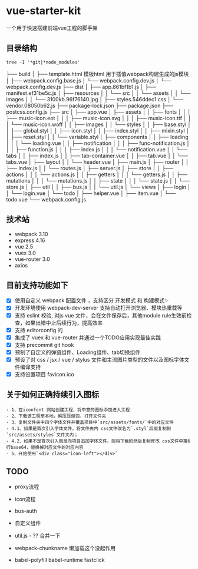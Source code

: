# vue-starter-kit
一个用于快速搭建前端vue工程的脚手架

## 目录结构

  `tree -I '*git|*node_modules'`


├── build
│   ├── template.html 模板html 用于插值webpack构建生成的js模块
│   ├── webpack.config.base.js
│   └── webpack.config.dev.js
│   └── webpack.config.dev.js
├── dist
│   ├── app.861bf1b1.js
│   ├── manifest.ef31be5c.js
│   ├── resources
│   │   └── src
│   │       └── assets
│   │           └── images
│   │               └── 3100kb.96f76140.jpg
│   ├── styles.546ddec1.css
│   └── vendor.08050b62.js
├── package-lock.json
├── package.json
├── postcss.config.js
├── src
│   ├── app.vue
│   ├── assets
│   │   ├── fonts
│   │   │   ├── music-icon.eot
│   │   │   ├── music-icon.svg
│   │   │   ├── music-icon.ttf
│   │   │   └── music-icon.woff
│   │   ├── images
│   │   └── styles
│   │       ├── base.styl
│   │       ├── global.styl
│   │       ├── icon.styl
│   │       ├── index.styl
│   │       ├── mixin.styl
│   │       ├── reset.styl
│   │       └── variable.styl
│   ├── components
│   │   ├── loading
│   │   │   └── loading.vue
│   │   ├── notification
│   │   │   ├── func-notification.js
│   │   │   ├── function.js
│   │   │   ├── index.js
│   │   │   └── notification.vue
│   │   └── tabs
│   │       ├── index.js
│   │       ├── tab-container.vue
│   │       ├── tab.vue
│   │       └── tabs.vue
│   ├── layout
│   │   └── header.vue
│   ├── main.js
│   ├── router
│   │   ├── index.js
│   │   └── routes.js
│   ├── server.js
│   ├── store
│   │   ├── actions
│   │   │   └── actions.js
│   │   ├── getters
│   │   │   └── getters.js
│   │   ├── mutations
│   │   │   └── mutations.js
│   │   ├── state
│   │   │   └── state.js
│   │   └── store.js
│   ├── util
│   │   ├── bus.js
│   │   └── util.js
│   └── views
│       ├── login
│       │   └── login.vue
│       └── todo
│           ├── helper.vue
│           ├── item.vue
│           └── todo.vue
└── webpack.config.js

## 技术站
- webpack 3.10
- express 4.16
- vue 2.5
- vuex 3.0
- vue-router 3.0
- axios

## 目前支持功能如下

- [x] 使用自定义 webpack 配置文件 ，支持区分 开发模式 和 构建模式:sparkles:
- [x] 开发环境使用 webpack-dev-server 支持自动打开浏览器、模块热重载等
- [x] 支持 eslint 校验, 对js vue 文件，会在文件保存后，其他module rule生效前检查，如果出错中止后续行为，提高效率
- [x] 支持 editorconfig 的
- [x] 集成了 vuex 和 vue-router 并通过一个TODO应用实现最佳实践
- [x] 支持 precommit git hook
- [x] 预制了自定义的弹窗组件、Loading组件、tab切换组件
- [x] 预设了对 css / jsx / vue / stylus 文件和主流图片类型的文件以及图标字体文件编译支持
- [x] 支持设置项目 favicon.ico

## 关于如何正确持续引入图标
    - 1、在iconfont 网站创建工程，将中意的图标添加进入工程
    - 2、下载该工程至本地，解压压缩包，打开文件夹
    - 3、复制文件夹中四个字体文件并覆盖项目中`src/assets/fonts/`中的对应文件
    - 4.1、如果是首次引入字体文件，将文件夹内 css文件改名为`.styl`后缀复制到`src/assets/styles`文件夹内；
    - 4.2、如果不是首次引入而是向项目追加字体文件，则将下载的然后复制修改 css文件中第6行base64，替换掉对应文件的对应内容
    - 5、开始使用`<div class="icon-left"></div>`

## TODO

- proxy流程
- icon流程
- bus-auth
- 自定义组件
- util.js - ?? 合并一下
- webpack-chunkname 懒加载这个没起作用


- babel-polyfill babel-runtime fastclick
